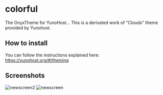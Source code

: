 # colorful

The OnyxTheme for YunoHost...
This is a derivated work of "Clouds" theme provided by Yunohost.

## How to install

You can follow the instructions explained here:
https://yunohost.org/#/theming

## Screenshots

![newscreen2](https://user-images.githubusercontent.com/28685939/56249879-b42d7f00-60ad-11e9-8f13-5f09fa61247c.jpg)
![newscreen](https://user-images.githubusercontent.com/28685939/56249878-b394e880-60ad-11e9-8873-cdc6fa7c53d8.jpg)
